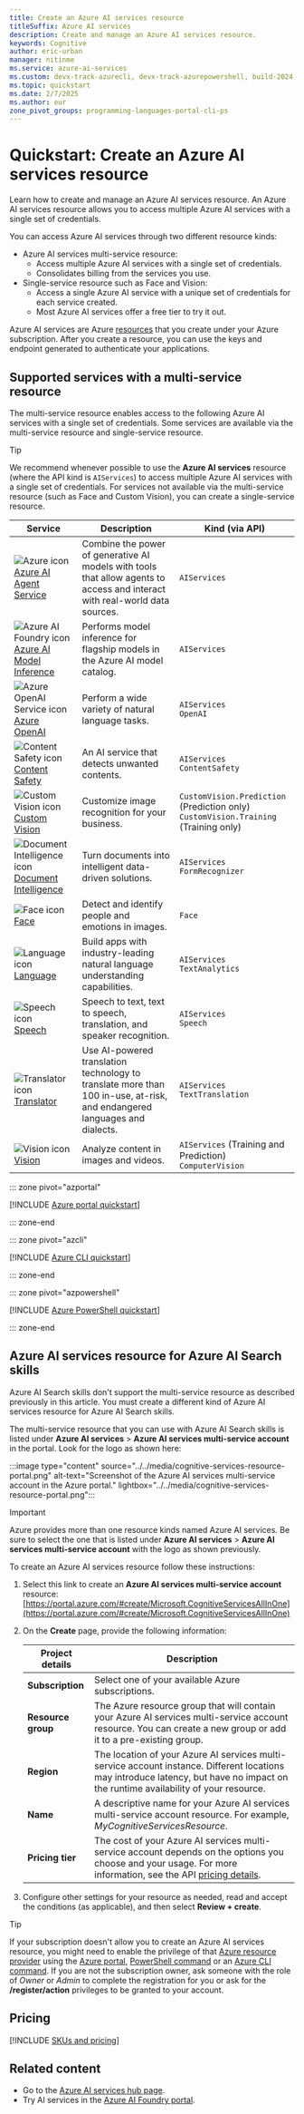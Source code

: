 ```yaml
---
title: Create an Azure AI services resource
titleSuffix: Azure AI services
description: Create and manage an Azure AI services resource.
keywords: Cognitive
author: eric-urban
manager: nitinme
ms.service: azure-ai-services
ms.custom: devx-track-azurecli, devx-track-azurepowershell, build-2024, ignite-2024
ms.topic: quickstart
ms.date: 2/7/2025
ms.author: eur
zone_pivot_groups: programming-languages-portal-cli-ps
---
```


# Quickstart: Create an Azure AI services resource

Learn how to create and manage an Azure AI services resource. An Azure AI services resource allows you to access multiple Azure AI services with a single set of credentials. 

You can access Azure AI services through two different resource kinds: 

* Azure AI services multi-service resource:
    * Access multiple Azure AI services with a single set of credentials.
    * Consolidates billing from the services you use.
* Single-service resource such as Face and Vision:
    * Access a single Azure AI service with a unique set of credentials for each service created. 
    * Most Azure AI services offer a free tier to try it out.

Azure AI services are Azure [resources](/azure/azure-resource-manager/management/manage-resources-portal) that you create under your Azure subscription. After you create a resource, you can use the keys and endpoint generated to authenticate your applications.

## Supported services with a multi-service resource

The multi-service resource enables access to the following Azure AI services with a single set of credentials. Some services are available via the multi-service resource and single-service resource.

> [!TIP]
> We recommend whenever possible to use the **Azure AI services** resource (where the API kind is `AIServices`) to access multiple Azure AI services with a single set of credentials. For services not available via the multi-service resource (such as Face and Custom Vision), you can create a single-service resource.

| Service | Description | Kind (via API) |
| --- | --- | --- |
| ![Azure icon](~/reusable-content/ce-skilling/azure/media/ai-services/azure.svg) [Azure AI Agent Service](./agents/index.yml) | Combine the power of generative AI models with tools that allow agents to access and interact with real-world data sources. | `AIServices` |
| ![Azure AI Foundry icon](~/reusable-content/ce-skilling/azure/media/ai-services/ai-foundry.svg) [Azure AI Model Inference](../ai-foundry/model-inference/index.yml) | Performs model inference for flagship models in the Azure AI model catalog. | `AIServices` |
| ![Azure OpenAI Service icon](~/reusable-content/ce-skilling/azure/media/ai-services/azure-openai.svg) [Azure OpenAI](./openai/index.yml) | Perform a wide variety of natural language tasks. | `AIServices`<br/>`OpenAI` |
| ![Content Safety icon](~/reusable-content/ce-skilling/azure/media/ai-services/content-safety.svg) [Content Safety](./content-safety/index.yml) | An AI service that detects unwanted contents. | `AIServices`<br/>`ContentSafety` |
| ![Custom Vision icon](~/reusable-content/ce-skilling/azure/media/ai-services/custom-vision.svg) [Custom Vision](./custom-vision-service/index.yml) | Customize image recognition for your business. | `CustomVision.Prediction` (Prediction only)<br/>`CustomVision.Training` (Training only) |
| ![Document Intelligence icon](~/reusable-content/ce-skilling/azure/media/ai-services/document-intelligence.svg) [Document Intelligence](./document-intelligence/index.yml) | Turn documents into intelligent data-driven solutions. | `AIServices`<br/>`FormRecognizer` |
| ![Face icon](~/reusable-content/ce-skilling/azure/media/ai-services/face.svg) [Face](./computer-vision/overview-identity.md) | Detect and identify people and emotions in images. | `Face` |
| ![Language icon](~/reusable-content/ce-skilling/azure/media/ai-services/language.svg) [Language](./language-service/index.yml) | Build apps with industry-leading natural language understanding capabilities. | `AIServices`<br/>`TextAnalytics` |
| ![Speech icon](~/reusable-content/ce-skilling/azure/media/ai-services/speech.svg) [Speech](./speech-service/index.yml) | Speech to text, text to speech, translation, and speaker recognition. | `AIServices`<br/>`Speech` |
| ![Translator icon](~/reusable-content/ce-skilling/azure/media/ai-services/translator.svg) [Translator](./translator/index.yml) | Use AI-powered translation technology to translate more than 100 in-use, at-risk, and endangered languages and dialects. | `AIServices`<br/>`TextTranslation` |
| ![Vision icon](~/reusable-content/ce-skilling/azure/media/ai-services/vision.svg) [Vision](./computer-vision/index.yml) | Analyze content in images and videos. | `AIServices` (Training and Prediction)<br/>`ComputerVision` |

::: zone pivot="azportal"

[!INCLUDE [Azure portal quickstart](includes/quickstarts/management-azportal.md)]

::: zone-end

::: zone pivot="azcli"

[!INCLUDE [Azure CLI quickstart](includes/quickstarts/management-azcli.md)]

::: zone-end

::: zone pivot="azpowershell"

[!INCLUDE [Azure PowerShell quickstart](includes/quickstarts/management-azpowershell.md)]

::: zone-end

## Azure AI services resource for Azure AI Search skills

Azure AI Search skills don't support the multi-service resource as described previously in this article. You must create a different kind of Azure AI services resource for Azure AI Search skills. 

The multi-service resource that you can use with Azure AI Search skills is listed under **Azure AI services** > **Azure AI services multi-service account** in the portal. Look for the logo as shown here:

:::image type="content" source="../../media/cognitive-services-resource-portal.png" alt-text="Screenshot of the Azure AI services multi-service account in the Azure portal." lightbox="../../media/cognitive-services-resource-portal.png":::

> [!IMPORTANT]
> Azure provides more than one resource kinds named Azure AI services. Be sure to select the one that is listed under **Azure AI services** > **Azure AI services multi-service account** with the logo as shown previously.

To create an Azure AI services resource follow these instructions:
1. Select this link to create an **Azure AI services multi-service account** resource: [https://portal.azure.com/#create/Microsoft.CognitiveServicesAllInOne](https://portal.azure.com/#create/Microsoft.CognitiveServicesAllInOne)

1. On the **Create** page, provide the following information:

    |Project details| Description   |
    |--|--|
    | **Subscription** | Select one of your available Azure subscriptions. |
    | **Resource group** | The Azure resource group that will contain your Azure AI services multi-service account resource. You can create a new group or add it to a pre-existing group. |
    | **Region** | The location of your Azure AI services multi-service account instance. Different locations may introduce latency, but have no impact on the runtime availability of your resource. |
    | **Name** | A descriptive name for your Azure AI services multi-service account resource. For example, *MyCognitiveServicesResource*. |
    | **Pricing tier** | The cost of your Azure AI services multi-service account depends on the options you choose and your usage. For more information, see the API [pricing details](https://azure.microsoft.com/pricing/details/cognitive-services/). |

1. Configure other settings for your resource as needed, read and accept the conditions (as applicable), and then select **Review + create**.

> [!TIP]
> If your subscription doesn't allow you to create an Azure AI services resource, you might need to enable the privilege of that [Azure resource provider](/azure/azure-resource-manager/management/resource-providers-and-types#register-resource-provider) using the [Azure portal](/azure/azure-resource-manager/management/resource-providers-and-types#azure-portal), [PowerShell command](/azure/azure-resource-manager/management/resource-providers-and-types#azure-powershell) or an [Azure CLI command](/azure/azure-resource-manager/management/resource-providers-and-types#azure-cli). If you are not the subscription owner, ask someone with the role of *Owner* or *Admin* to complete the registration for you or ask for the **/register/action** privileges to be granted to your account.

## Pricing

[!INCLUDE [SKUs and pricing](./includes/quickstarts/sku-pricing.md)]

## Related content

- Go to the [Azure AI services hub page](../ai-services/index.yml).
- Try AI services in the [Azure AI Foundry portal](../ai-foundry/ai-services/how-to/connect-ai-services.md).
